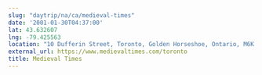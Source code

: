 ```yaml
---
slug: "daytrip/na/ca/medieval-times"
date: '2001-01-30T04:37:00'
lat: 43.632607
lng: -79.425563
location: "10 Dufferin Street, Toronto, Golden Horseshoe, Ontario, M6K 3C3, Canada"
external_url: https://www.medievaltimes.com/toronto
title: Medieval Times
---
```



